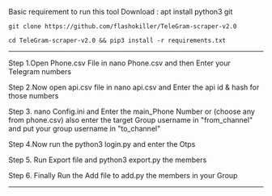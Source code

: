 Basic requirement to run this tool Download :
apt install python3 git
```
git clone https://github.com/flashokiller/TeleGram-scraper-v2.0

```
```
cd TeleGram-scraper-v2.0 && pip3 install -r requirements.txt

```
---------------------------------------------------------

Step 1.Open Phone.csv File in nano Phone.csv and then Enter your Telegram numbers 

Step 2.Now open api.csv file in nano api.csv and Enter the api id & hash for those numbers

Step 3.  nano Config.ini and Enter the main_Phone Number or (choose any from phone.csv)
        also enter the target Group username in 
"from_channel" and put your group username in "to_channel"

Step 4.Now run the python3 login.py and enter the Otps

Step 5. Run Export file and python3 export.py the members

Step 6. Finally Run the Add file to add.py the members in your Group

------------------------------------------------------------------------------
